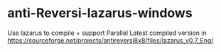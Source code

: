 anti-Reversi-lazarus-windows
============================

Use lazarus to compile + support Parallel
Latest compiled version in https://sourceforge.net/projects/antireversi8x8/files/lazarus_v0.7_Eng/
